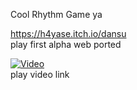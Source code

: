 Cool Rhythm Game ya


https://h4yase.itch.io/dansu  
play first alpha web ported

[![Video](https://img.youtube.com/vi/xgMJnZfRtF8/0.jpg)](https://youtu.be/xgMJnZfRtF8)  
play video link
